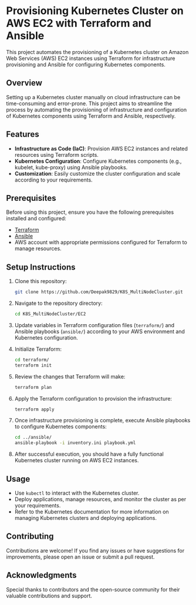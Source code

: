 # Provisioning Kubernetes Cluster on AWS EC2 with Terraform and Ansible

This project automates the provisioning of a Kubernetes cluster on Amazon Web Services (AWS) EC2 instances using Terraform for infrastructure provisioning and Ansible for configuring Kubernetes components.

## Overview

Setting up a Kubernetes cluster manually on cloud infrastructure can be time-consuming and error-prone. This project aims to streamline the process by automating the provisioning of infrastructure and configuration of Kubernetes components using Terraform and Ansible, respectively.

## Features

- **Infrastructure as Code (IaC)**: Provision AWS EC2 instances and related resources using Terraform scripts.
- **Kubernetes Configuration**: Configure Kubernetes components (e.g., kubelet, kube-proxy) using Ansible playbooks.
- **Customization**: Easily customize the cluster configuration and scale according to your requirements.

## Prerequisites

Before using this project, ensure you have the following prerequisites installed and configured:

- [Terraform](https://www.terraform.io/downloads.html)
- [Ansible](https://docs.ansible.com/ansible/latest/installation_guide/intro_installation.html)
- AWS account with appropriate permissions configured for Terraform to manage resources.

## Setup Instructions

1. Clone this repository:

    ```bash
    git clone https://github.com/Deepak9829/K8S_MultiNodeCluster.git
    ```

2. Navigate to the repository directory:

    ```bash
    cd K8S_MultiNodeCluster/EC2
    ```

3. Update variables in Terraform configuration files (`terraform/`) and Ansible playbooks (`ansible/`) according to your AWS environment and Kubernetes configuration.

4. Initialize Terraform:

    ```bash
    cd terraform/
    terraform init
    ```

5. Review the changes that Terraform will make:

    ```bash
    terraform plan
    ```

6. Apply the Terraform configuration to provision the infrastructure:

    ```bash
    terraform apply
    ```

7. Once infrastructure provisioning is complete, execute Ansible playbooks to configure Kubernetes components:

    ```bash
    cd ../ansible/
    ansible-playbook -i inventory.ini playbook.yml
    ```

8. After successful execution, you should have a fully functional Kubernetes cluster running on AWS EC2 instances.

## Usage

- Use `kubectl` to interact with the Kubernetes cluster.
- Deploy applications, manage resources, and monitor the cluster as per your requirements.
- Refer to the Kubernetes documentation for more information on managing Kubernetes clusters and deploying applications.

## Contributing

Contributions are welcome! If you find any issues or have suggestions for improvements, please open an issue or submit a pull request.


## Acknowledgments

Special thanks to contributors and the open-source community for their valuable contributions and support.

